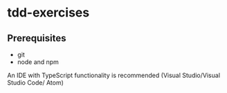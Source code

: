 # tdd-exercises

## Prerequisites

* git
* node and npm

An IDE with TypeScript functionality is recommended (Visual Studio/Visual Studio Code/ Atom)
